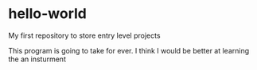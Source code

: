 # hello-world
My first repository to store entry level projects 

This program is going to take for ever. 
I think I would be better at learning the an insturment 

